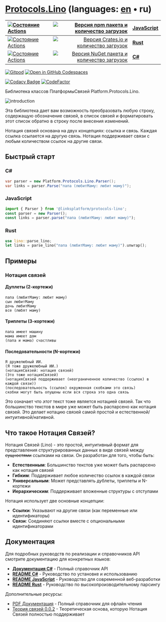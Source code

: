 # [Protocols.Lino](https://github.com/linksplatform/Protocols.Lino) (languages: [en](README.md) • ru)

| [![Состояние Actions](https://github.com/linksplatform/Protocols.Lino/workflows/js/badge.svg)](https://github.com/linksplatform/Protocols.Lino/actions?workflow=js) | [![Версия npm пакета и количество загрузок](https://img.shields.io/npm/v/@linksplatform/protocols-lino?label=npm&style=flat)](https://www.npmjs.com/package/@linksplatform/protocols-lino) | **[JavaScript](js/README.ru.md)** |
|:-|-:|:-|
| [![Состояние Actions](https://github.com/linksplatform/Protocols.Lino/workflows/rust/badge.svg)](https://github.com/linksplatform/Protocols.Lino/actions?workflow=rust) | [![Версия Crates.io и количество загрузок](https://img.shields.io/crates/v/platform-lino?label=crates.io&style=flat)](https://crates.io/crates/platform-lino) | **[Rust](rust/README.ru.md)** |
| [![Состояние Actions](https://github.com/linksplatform/Protocols.Lino/workflows/csharp/badge.svg)](https://github.com/linksplatform/Protocols.Lino/actions?workflow=csharp) | [![Версия NuGet пакета и количество загрузок](https://img.shields.io/nuget/v/Platform.Protocols.Lino?label=nuget&style=flat)](https://www.nuget.org/packages/Platform.Protocols.Lino) | **[C#](csharp/README.ru.md)** |

[![Gitpod](https://img.shields.io/badge/Gitpod-ready--to--code-blue?logo=gitpod)](https://gitpod.io/#https://github.com/linksplatform/Protocols.Lino)
[![Open in GitHub Codespaces](https://img.shields.io/badge/GitHub%20Codespaces-Open-181717?logo=github)](https://github.com/codespaces/new?hide_repo_select=true&ref=main&repo=linksplatform/Protocols.Lino)

[![Codacy Badge](https://api.codacy.com/project/badge/Grade/4e7eb0a883e9439280c1097381d46b50)](https://app.codacy.com/gh/linksplatform/Protocols.Lino?utm_source=github.com&utm_medium=referral&utm_content=linksplatform/Protocols.Lino&utm_campaign=Badge_Grade_Settings)
[![CodeFactor](https://www.codefactor.io/repository/github/linksplatform/Protocols.Lino/badge)](https://www.codefactor.io/repository/github/linksplatform/Protocols.Lino)

Библиотека классов ПлатформыСвязей Platform.Protocols.Lino.

![introduction](https://github.com/linksplatform/Documentation/raw/master/doc/Examples/json_xml_lino_comparison/b%26w.png "сравнение json, xml и lino")

Эта библиотека дает вам возможность преобразовать любую строку,
содержащую обозначение связей, в список связей и форматировать этот
список обратно в строку после внесения изменений.

Нотация связей основана на двух концепциях: ссылка и связь. Каждая
ссылка ссылается на другую связь. Нотация поддерживает связи с любым
количеством ссылок на другие связи.

## Быстрый старт

### C&#35;

```csharp
var parser = new Platform.Protocols.Lino.Parser();
var links = parser.Parse("папа (любитМаму: любит маму)");
```

### JavaScript

```javascript
import { Parser } from '@linksplatform/protocols-lino';
const parser = new Parser();
const links = parser.parse("папа (любитМаму: любит маму)");
```

### Rust

```rust
use lino::parse_lino;
let links = parse_lino("папа (любитМаму: любит маму)").unwrap();
```

## Примеры

### Нотация связей

#### Дуплеты (2-кортежи)

```lino
папа (любитМаму: любит маму)
сын любитМаму
дочь любитМаму
все (любят маму)
```

#### Триплеты (3-кортежи)

```lino
папа имеет машину
мама имеет дом
(папа и мама) счастливы
```

#### Последовательности (N-кортежи)

```lino
Я дружелюбный ИИ.
(Я тоже дружелюбный ИИ.)
(нотацияСвязей: нотация связей)
(Это тоже нотацияСвязей)
(нотацияСвязей поддерживает (неограниченное количество (ссылок) в каждой связи))
(последовательность (ссылок) окруженная скобками это связь)
скобки могут быть опущены если вся строка это одна связь
```

Это означает что *этот* текст тоже является нотацией связей. Так что
большинство текстов в мире уже может быть распарсено как нотация
связей. Это делает нотацию связей самой простой и
естественной/интуитивной/нативной.

## Что такое Нотация Связей?

Нотация Связей (Lino) - это простой, интуитивный формат для
представления структурированных данных в виде связей между ~~сущностями~~ ссылками на связи.
Он разработан для того, чтобы быть:

- **Естественным**: Большинство текстов уже может быть распарсено как нотация связей
- **Гибким**: Поддерживает любое количество ссылок в каждой связи  
- **Универсальным**: Может представлять дублеты, триплеты и N-кортежи
- **Иерархическим**: Поддерживает вложенные структуры с отступами

Нотация использует две основные концепции:

- **Ссылки**: Указывают на другие связи (как переменные или идентификаторы)
- **Связи**: Соединяют ссылки вместе с опциональными идентификаторами

## Документация

Для подробных руководств по реализации и справочников API смотрите
документацию для конкретных языков:

- **[Документация C#](https://linksplatform.github.io/Protocols.Lino/csharp/api/Platform.Protocols.Lino.html)**
  \- Полный справочник API
- **[README C#](csharp/README.ru.md)** - Руководство по установке и использованию
- **[README JavaScript](js/README.ru.md)** - Руководство для современной
  веб-разработки  
- **[README Rust](rust/README.ru.md)** - Руководство по
  высокопроизводительному парсингу

Дополнительные ресурсы:

- [PDF Документация](https://linksplatform.github.io/Protocols.Lino/csharp/Platform.Protocols.Lino.pdf)
  \- Полный справочник для офлайн чтения
- [Теория связей 0.0.2](https://habr.com/ru/articles/804617) -
  Теоретическая основа, которую Нотация Связей полностью поддерживает
